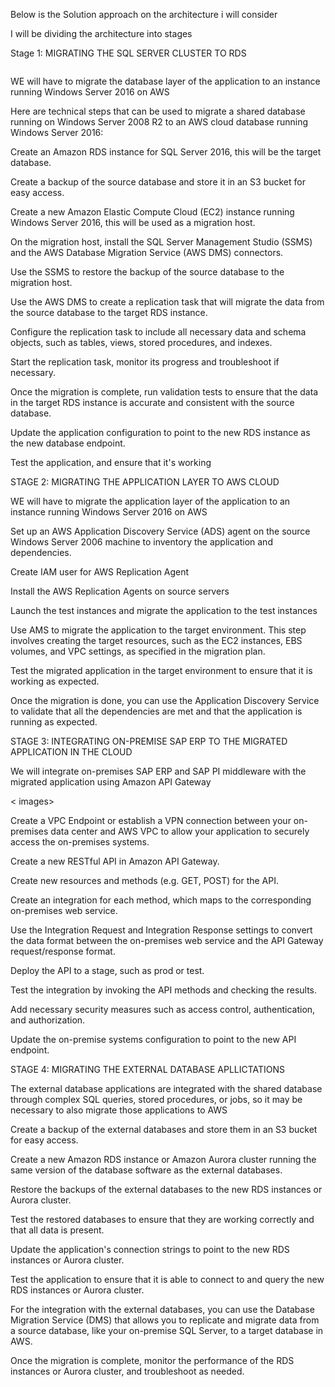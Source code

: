 Below is the Solution approach on the architecture i will consider

I will be dividing the architecture into stages

Stage 1: MIGRATING THE SQL SERVER CLUSTER TO RDS

<image>

WE will have to migrate the database layer of the application to an instance running Windows Server 2016 on AWS

Here are technical steps that can be used to migrate a shared database running on Windows Server 2008 R2 to an AWS cloud database running Windows Server 2016:

Create an Amazon RDS instance for SQL Server 2016, this will be the target database.

Create a backup of the source database and store it in an S3 bucket for easy access.

Create a new Amazon Elastic Compute Cloud (EC2) instance running Windows Server 2016, this will be used as a migration host.

On the migration host, install the SQL Server Management Studio (SSMS) and the AWS Database Migration Service (AWS DMS) connectors.

Use the SSMS to restore the backup of the source database to the migration host.

Use the AWS DMS to create a replication task that will migrate the data from the source database to the target RDS instance.

Configure the replication task to include all necessary data and schema objects, such as tables, views, stored procedures, and indexes.

Start the replication task, monitor its progress and troubleshoot if necessary.

Once the migration is complete, run validation tests to ensure that the data in the target RDS instance is accurate and consistent with the source database.

Update the application configuration to point to the new RDS instance as the new database endpoint.

Test the application, and ensure that it's working


STAGE 2: MIGRATING THE APPLICATION LAYER TO AWS CLOUD

WE will have to migrate the application layer of the application to an instance running Windows Server 2016 on AWS

Set up an AWS Application Discovery Service (ADS) agent on the source Windows Server 2006 machine to inventory the application and dependencies.

Create IAM user for AWS Replication Agent

Install the AWS Replication Agents on source servers

Launch the test instances and migrate the application to the test instances

Use AMS to migrate the application to the target environment. This step involves creating the target resources, such as the EC2 instances, EBS volumes, and VPC settings, as specified in the migration plan.

Test the migrated application in the target environment to ensure that it is working as expected.

Once the migration is done, you can use the Application Discovery Service to validate that all the dependencies are met and that the application is running as expected.




STAGE 3: INTEGRATING ON-PREMISE SAP ERP TO THE MIGRATED APPLICATION IN THE CLOUD

We will integrate on-premises SAP ERP and SAP PI middleware with the migrated application using Amazon API Gateway

< images> 

Create a VPC Endpoint or establish a VPN connection between your on-premises data center and AWS VPC to allow your application to securely access the on-premises systems.

Create a new RESTful API in Amazon API Gateway.

Create new resources and methods (e.g. GET, POST) for the API.

Create an integration for each method, which maps to the corresponding on-premises web service.

Use the Integration Request and Integration Response settings to convert the data format between the on-premises web service and the API Gateway request/response format.

Deploy the API to a stage, such as prod or test.

Test the integration by invoking the API methods and checking the results.

Add necessary security measures such as access control, authentication, and authorization.


Update the on-premise systems configuration to point to the new API endpoint.



STAGE 4: MIGRATING THE EXTERNAL DATABASE APLLICTATIONS

The external database applications are integrated with the shared database through complex SQL queries, stored procedures, or jobs, so it may be necessary to also migrate those applications to AWS

Create a backup of the external databases and store them in an S3 bucket for easy access.

Create a new Amazon RDS instance or Amazon Aurora cluster running the same version of the database software as the external databases.

Restore the backups of the external databases to the new RDS instances or Aurora cluster.

Test the restored databases to ensure that they are working correctly and that all data is present.

Update the application's connection strings to point to the new RDS instances or Aurora cluster.

Test the application to ensure that it is able to connect to and query the new RDS instances or Aurora cluster.

For the integration with the external databases, you can use the Database Migration Service (DMS) that allows you to replicate and migrate data from a source database, like your on-premise SQL Server, to a target database in AWS.

Once the migration is complete, monitor the performance of the RDS instances or Aurora cluster, and troubleshoot as needed.




